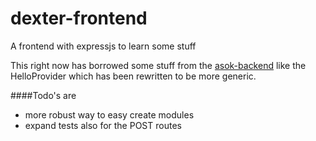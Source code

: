 dexter-frontend
===============

A frontend with expressjs to learn some stuff

This right now has borrowed some stuff from the [asok-backend](https://github.com/TuvokVersatileKolinahr/asok-backend) like the HelloProvider which has been rewritten to be more generic.

####Todo's are
* more robust way to easy create modules
* expand tests also for the POST routes


